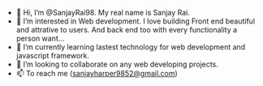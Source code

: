 - 👋 Hi, I’m @SanjayRai98. My real name is Sanjay Rai.
- 👀 I’m interested in Web development. I love building Front end beautiful and attrative to users. And back end too with every functionality a person want...
- 🌱 I’m currently learning lastest technology for web development and javascript framework.
- 💞️ I’m looking to collaborate on any web developing projects.
- 📫 To reach me (sanjayharper9852@gmail.com)

<!---
SanjayRai98/SanjayRai98 is a ✨ special ✨ repository because its `README.md` (this file) appears on your GitHub profile.
You can click the Preview link to take a look at your changes.
--->
